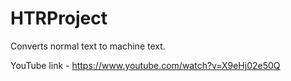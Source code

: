 # HTRProject
Converts normal text to machine text.




YouTube link - https://www.youtube.com/watch?v=X9eHj02e50Q
